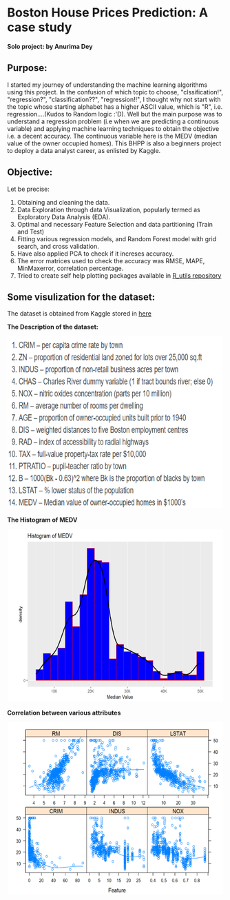 # Boston House Prices Prediction: A case study
**Solo project: by Anurima Dey** 
 
 ## Purpose:
 
I started my journey of understanding the machine learning algorithms using this project. In the confusion of which topic to choose, "clssification!", "regression?", "classification??", "regression!!", I thought why not start with the topic whose starting alphabet has a higher ASCII value, which is "R", i.e. regression....(Kudos to Random logic :'D). Well but the main purpose was to understand a regression problem (i.e  when we are predicting a continuous variable) and applying machine learning techniques to obtain the objective i.e. a decent accuracy. The continuous variable here is the MEDV (median value of the owner occupied homes). This BHPP is also a beginners project to deploy a data analyst career, as enlisted by Kaggle. 

## Objective: 

Let be precise: 
1. Obtaining and cleaning the data.
2. Data Exploration through data Visualization, popularly termed as Exploratory Data Analysis (EDA).
3. Optimal and necessary Feature Selection and data partitioning (Train and Test)
4. Fitting various regression models, and Random Forest model with grid search, and cross validation. 
5. Have also applied PCA to check if it increses accuracy. 
6. The error matrices used to check the accuracy was RMSE, MAPE, MinMaxerror, correlation percentage. 
7. Tried to create self help plotting packages available in [R_utils repository](https://github.com/anu-coder/R_utils)

## Some visulization for the dataset: 

The dataset is obtained from Kaggle stored in [here](https://github.com/anu-coder/R_utils/tree/master/R)

**The Description of the dataset:**

<p align = "left">
<img height = 400, width = 500, src = "https://github.com/anu-coder/Boston-House-Price-Prediction_case_study/blob/master/Images/1.PNG">
</p>

**The Histogram of MEDV**

<p align = "center">
<img height = 400, width = 500, src = "https://github.com/anu-coder/Boston-House-Price-Prediction_case_study/blob/master/Images/2.PNG">
</p>

**Correlation between various attributes**

<p align = "center">
<img height = 400, width = 500, src = "https://github.com/anu-coder/Boston-House-Price-Prediction_case_study/blob/master/Images/3.PNG">
</p>


